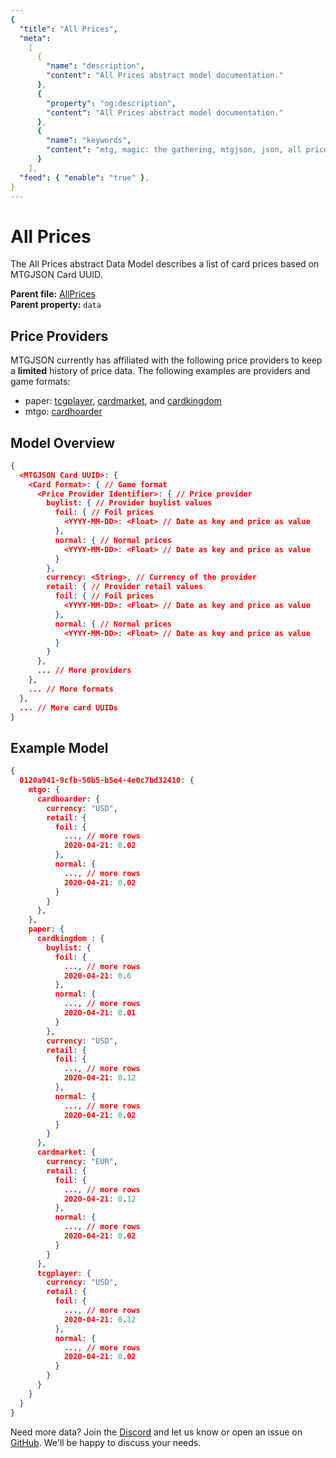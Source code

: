 ```yaml
---
{
  "title": "All Prices",
  "meta":
    [
      {
        "name": "description",
        "content": "All Prices abstract model documentation."
      },
      {
        "property": "og:description",
        "content": "All Prices abstract model documentation."
      },
      {
        "name": "keywords",
        "content": "mtg, magic: the gathering, mtgjson, json, all prices, prices"
      }
    ],
  "feed": { "enable": "true" },
}
---
```


# All Prices

The All Prices abstract Data Model describes a list of card prices based on MTGJSON Card UUID.

**Parent file:** [AllPrices](/downloads/all-files/#allprices)  
**Parent property:** `data`

## Price Providers

MTGJSON currently has affiliated with the following price providers to keep a **limited** history of price data. The following examples are providers and game formats:

- paper: [tcgplayer](https://www.tcgplayer.com/?partner=mtgjson&utm_campaign=affiliate&utm_medium=mtgjson&utm_source=mtgjson), [cardmarket](https://www.cardmarket.com/en/Magic?utm_campaign=card_prices&utm_medium=text&utm_source=mtgjson), and [cardkingdom](https://www.cardkingdom.com?partner=mtgjson&utm_source=mtgjson&utm_medium=affiliate&utm_campaign=mtgjson)
- mtgo: [cardhoarder](https://www.cardhoarder.com/?affiliate_id=mtgjson&utm_source=mtgjson&utm_campaign=affiliate&utm_medium=card)

## Model Overview

```json
{
  <MTGJSON Card UUID>: {
    <Card Format>: { // Game format
      <Price Provider Identifier>: { // Price provider
        buylist: { // Provider buylist values
          foil: { // Foil prices
            <YYYY-MM-DD>: <Float> // Date as key and price as value
          },
          normal: { // Normal prices
            <YYYY-MM-DD>: <Float> // Date as key and price as value
          }
        },
        currency: <String>, // Currency of the provider
        retail: { // Provider retail values
          foil: { // Foil prices
            <YYYY-MM-DD>: <Float> // Date as key and price as value
          },
          normal: { // Normal prices
            <YYYY-MM-DD>: <Float> // Date as key and price as value
          }
        }
      },
      ... // More providers
    },
    ... // More formats
  },
  ... // More card UUIDs
}
```

## Example Model

```json
{
  0120a941-9cfb-50b5-b5e4-4e0c7bd32410: {
    mtgo: {
      cardhoarder: {
        currency: "USD",
        retail: {
          foil: {
            ..., // more rows
            2020-04-21: 0.02
          },
          normal: {
            ..., // more rows
            2020-04-21: 0.02
          }
        }
      },
    },
    paper: {
      cardkingdom : {
        buylist: {
          foil: {
            ..., // more rows
            2020-04-21: 0.6
          },
          normal: {
            ..., // more rows
            2020-04-21: 0.01
          }
        },
        currency: "USD",
        retail: {
          foil: {
            ..., // more rows
            2020-04-21: 0.12
          },
          normal: {
            ..., // more rows
            2020-04-21: 0.02
          }
        }
      },
      cardmarket: {
        currency: "EUR",
        retail: {
          foil: {
            ..., // more rows
            2020-04-21: 0.12
          },
          normal: {
            ..., // more rows
            2020-04-21: 0.02
          }
        }
      },
      tcgplayer: {
        currency: "USD",
        retail: {
          foil: {
            ..., // more rows
            2020-04-21: 0.12
          },
          normal: {
            ..., // more rows
            2020-04-21: 0.02
          }
        }
      }
    }
  }
}
```

Need more data? Join the [Discord](https://mtgjson.com/discord) and let us know or open an issue on [GitHub](https://github.com/mtgjson/mtgjson/issues). We'll be happy to discuss your needs.

